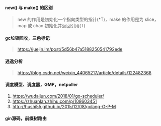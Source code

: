 #### new() 与 make() 的区别

> new 的作用是初始化一个指向类型的指针(*T)，make 的作用是为 slice，map 或 chan 初始化并返回引用(T)

#### gc垃圾回收，三色标记

> https://juejin.im/post/5d56b47a5188250541792ede

#### 逃逸分析

> https://blog.csdn.net/weixin_44065217/article/details/122482368

#### 调度模型、调度器，GMP，netpoller

1. https://wudaijun.com/2018/01/go-scheduler/
2. https://zhuanlan.zhihu.com/p/108603451
3. http://hushi55.github.io/2015/12/08/golang-G-P-M


#### gin源码，前缀树路由

